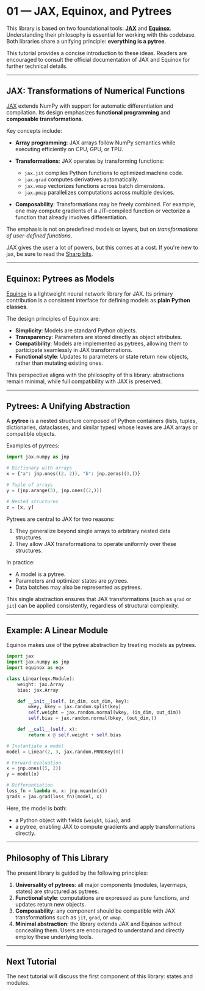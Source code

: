 # 01 — JAX, Equinox, and Pytrees

This library is based on two foundational tools: **[JAX](https://jax.readthedocs.io/)** and **[Equinox](https://docs.kidger.site/equinox/)**.
Understanding their philosophy is essential for working with this codebase.
Both libraries share a unifying principle: **everything is a pytree**.

This tutorial provides a concise introduction to these ideas. Readers are encouraged to consult the official documentation of JAX and Equinox for further technical details.

---

## JAX: Transformations of Numerical Functions

[JAX](https://jax.readthedocs.io/) extends NumPy with support for automatic differentiation and compilation. Its design emphasizes **functional programming** and **composable transformations**.

Key concepts include:

* **Array programming**: JAX arrays follow NumPy semantics while executing efficiently on CPU, GPU, or TPU.
* **Transformations**: JAX operates by transforming functions:

  * `jax.jit` compiles Python functions to optimized machine code.
  * `jax.grad` computes derivatives automatically.
  * `jax.vmap` vectorizes functions across batch dimensions.
  * `jax.pmap` parallelizes computations across multiple devices.
* **Composability**: Transformations may be freely combined. For example, one may compute gradients of a JIT-compiled function or vectorize a function that already involves differentiation.

The emphasis is not on predefined models or layers, but on *transformations of user-defined functions*.

JAX gives the user a lot of powers, but this comes at a cost. If you're new to jax, be sure to read the [Sharp bits](https://docs.jax.dev/en/latest/notebooks/Common_Gotchas_in_JAX.html).

---

## Equinox: Pytrees as Models

[Equinox](https://docs.kidger.site/equinox/) is a lightweight neural network library for JAX. Its primary contribution is a consistent interface for defining models as **plain Python classes**.

The design principles of Equinox are:

* **Simplicity**: Models are standard Python objects.
* **Transparency**: Parameters are stored directly as object attributes.
* **Compatibility**: Models are implemented as pytrees, allowing them to participate seamlessly in JAX transformations.
* **Functional style**: Updates to parameters or state return new objects, rather than mutating existing ones.

This perspective aligns with the philosophy of this library: abstractions remain minimal, while full compatibility with JAX is preserved.

---

## Pytrees: A Unifying Abstraction

A **pytree** is a nested structure composed of Python containers (lists, tuples, dictionaries, dataclasses, and similar types) whose leaves are JAX arrays or compatible objects.

Examples of pytrees:

```python
import jax.numpy as jnp

# Dictionary with arrays
x = {"a": jnp.ones((2, 2)), "b": jnp.zeros((3,))}

# Tuple of arrays
y = (jnp.arange(3), jnp.ones((2,)))

# Nested structures
z = [x, y]
```

Pytrees are central to JAX for two reasons:

1. They generalize beyond single arrays to arbitrary nested data structures.
2. They allow JAX transformations to operate uniformly over these structures.

In practice:

* A model is a pytree.
* Parameters and optimizer states are pytrees.
* Data batches may also be represented as pytrees.

This single abstraction ensures that JAX transformations (such as `grad` or `jit`) can be applied consistently, regardless of structural complexity.

---

## Example: A Linear Module

Equinox makes use of the pytree abstraction by treating models as pytrees.

```python
import jax
import jax.numpy as jnp
import equinox as eqx

class Linear(eqx.Module):
    weight: jax.Array
    bias: jax.Array

    def __init__(self, in_dim, out_dim, key):
        wkey, bkey = jax.random.split(key)
        self.weight = jax.random.normal(wkey, (in_dim, out_dim))
        self.bias = jax.random.normal(bkey, (out_dim,))

    def __call__(self, x):
        return x @ self.weight + self.bias

# Instantiate a model
model = Linear(2, 3, jax.random.PRNGKey(0))

# Forward evaluation
x = jnp.ones((5, 2))
y = model(x)

# Differentiation
loss_fn = lambda m, x: jnp.mean(m(x))
grads = jax.grad(loss_fn)(model, x)
```

Here, the model is both:

* a Python object with fields (`weight`, `bias`), and
* a pytree, enabling JAX to compute gradients and apply transformations directly.

---

## Philosophy of This Library

The present library is guided by the following principles:

1. **Universality of pytrees**: all major components (modules, layermaps, states) are structured as pytrees.
2. **Functional style**: computations are expressed as pure functions, and updates return new objects.
3. **Composability**: any component should be compatible with JAX transformations such as `jit`, `grad`, or `vmap`.
4. **Minimal abstraction**: the library extends JAX and Equinox without concealing them. Users are encouraged to understand and directly employ these underlying tools.

---

## Next Tutorial

The next tutorial will discuss the first component of this library: states and modules.
